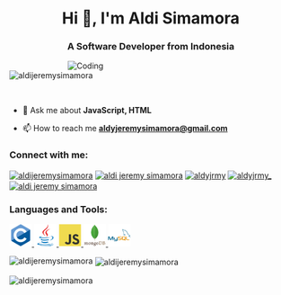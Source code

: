 
<h1 align="center">Hi 👋, I'm Aldi Simamora</h1>
<h3 align="center">A Software Developer from Indonesia</h3>
<img align="right" alt="Coding" width="400" src="https://giphy.com/gifs/dommespace-domme-space-programador-qgQUggAC3Pfv687qPC">

<p align="left"> <img src="https://komarev.com/ghpvc/?username=aldijeremysimamora&label=Profile%20views&color=0e75b6&style=flat" alt="aldijeremysimamora" /> </p>

<p align="left"> <a href="https://twitter.com/" target="blank"><img src="https://img.shields.io/twitter/follow/?logo=twitter&style=for-the-badge" alt="" /></a> </p>

- 💬 Ask me about **JavaScript, HTML**

- 📫 How to reach me **aldyjeremysimamora@gmail.com**

<h3 align="left">Connect with me:</h3>
<p align="left">
<a href="https://linkedin.com/in/aldijeremysimamora" target="blank"><img align="center" src="https://raw.githubusercontent.com/rahuldkjain/github-profile-readme-generator/master/src/images/icons/Social/linked-in-alt.svg" alt="aldijeremysimamora" height="30" width="40" /></a>
<a href="https://kaggle.com/aldi jeremy simamora" target="blank"><img align="center" src="https://raw.githubusercontent.com/rahuldkjain/github-profile-readme-generator/master/src/images/icons/Social/kaggle.svg" alt="aldi jeremy simamora" height="30" width="40" /></a>
<a href="https://fb.com/aldyjrmy" target="blank"><img align="center" src="https://raw.githubusercontent.com/rahuldkjain/github-profile-readme-generator/master/src/images/icons/Social/facebook.svg" alt="aldyjrmy" height="30" width="40" /></a>
<a href="https://instagram.com/aldyjrmy_" target="blank"><img align="center" src="https://raw.githubusercontent.com/rahuldkjain/github-profile-readme-generator/master/src/images/icons/Social/instagram.svg" alt="aldyjrmy_" height="30" width="40" /></a>
<a href="https://www.youtube.com/c/aldi jeremy simamora" target="blank"><img align="center" src="https://raw.githubusercontent.com/rahuldkjain/github-profile-readme-generator/master/src/images/icons/Social/youtube.svg" alt="aldi jeremy simamora" height="30" width="40" /></a>
</p>

<h3 align="left">Languages and Tools:</h3>
<p align="left"> <a href="https://www.cprogramming.com/" target="_blank" rel="noreferrer"> <img src="https://raw.githubusercontent.com/devicons/devicon/master/icons/c/c-original.svg" alt="c" width="40" height="40"/> </a> <a href="https://www.java.com" target="_blank" rel="noreferrer"> <img src="https://raw.githubusercontent.com/devicons/devicon/master/icons/java/java-original.svg" alt="java" width="40" height="40"/> </a> <a href="https://developer.mozilla.org/en-US/docs/Web/JavaScript" target="_blank" rel="noreferrer"> <img src="https://raw.githubusercontent.com/devicons/devicon/master/icons/javascript/javascript-original.svg" alt="javascript" width="40" height="40"/> </a> <a href="https://www.mongodb.com/" target="_blank" rel="noreferrer"> <img src="https://raw.githubusercontent.com/devicons/devicon/master/icons/mongodb/mongodb-original-wordmark.svg" alt="mongodb" width="40" height="40"/> </a> <a href="https://www.mysql.com/" target="_blank" rel="noreferrer"> <img src="https://raw.githubusercontent.com/devicons/devicon/master/icons/mysql/mysql-original-wordmark.svg" alt="mysql" width="40" height="40"/> </a> </p>

<p><img align="left" src="https://github-readme-stats.vercel.app/api/top-langs?username=aldijeremysimamora&show_icons=true&locale=en&layout=compact" alt="aldijeremysimamora" /></p>

<p>&nbsp;<img align="center" src="https://github-readme-stats.vercel.app/api?username=aldijeremysimamora&show_icons=true&locale=en" alt="aldijeremysimamora" /></p>

<p><img align="center" src="https://github-readme-streak-stats.herokuapp.com/?user=aldijeremysimamora&" alt="aldijeremysimamora" /></p>
